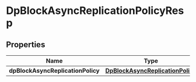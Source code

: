 # DpBlockAsyncReplicationPolicyResp

## Properties
Name | Type | Description | Notes
------------ | ------------- | ------------- | -------------
**dpBlockAsyncReplicationPolicy** | [**DpBlockAsyncReplicationPolicy**](DpBlockAsyncReplicationPolicy.md) |  |  [optional]

